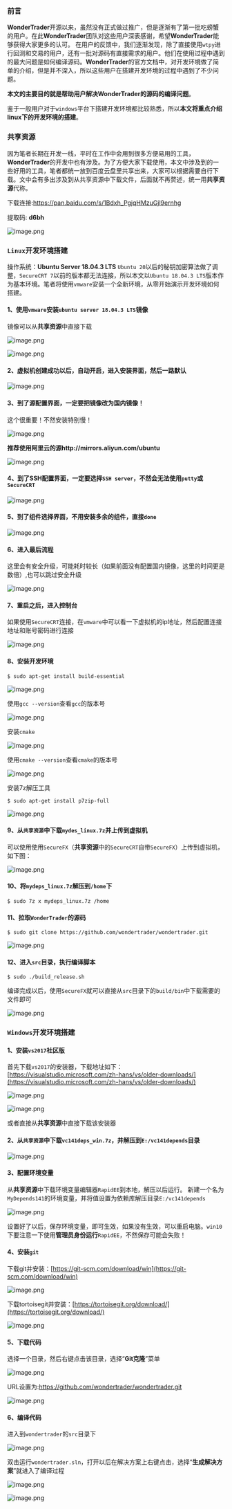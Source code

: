 ### 前言
**WonderTrader**开源以来，虽然没有正式做过推广，但是逐渐有了第一批吃螃蟹的用户。在此**WonderTrader**团队对这些用户深表感谢，希望**WonderTrader**能够获得大家更多的认可。
在用户的反馈中，我们逐渐发现，除了直接使用`wtpy`进行回测和交易的用户，还有一批对源码有直接需求的用户。他们在使用过程中遇到的最大问题是如何编译源码。**WonderTrader**的官方文档中，对开发环境做了简单的介绍，但是并不深入，所以这些用户在搭建开发环境的过程中遇到了不少问题。

**本文的主要目的就是帮助用户解决WonderTrader的源码的编译问题**。

鉴于一般用户对于`windows`平台下搭建开发环境都比较熟悉，所以**本文将重点介绍linux下的开发环境的搭建**。

### 共享资源
因为笔者长期在开发一线，平时在工作中会用到很多方便易用的工具，**WonderTrader**的开发中也有涉及。为了方便大家下载使用，本文中涉及到的一些好用的工具，笔者都统一放到百度云盘里共享出来，大家可以根据需要自行下载。文中会有多出涉及到从共享资源中下载文件，后面就不再赘述，统一用**共享资源**代称。

下载连接:<https://pan.baidu.com/s/1Bdxh_PgjqHMzuGjl9ernhg>

 提取码: **d6bh**

 ![image.png](./images/devenv/1.png)

### `Linux`开发环境搭建
操作系统：**Ubuntu Server 18.04.3 LTS**
`Ubuntu 20`以后的秘钥加密算法做了调整，`SecureCRT 7`以前的版本都无法连接，所以本文以`Ubuntu 18.04.3 LTS`版本作为基本环境。笔者将使用`vmware`安装一个全新环境，从零开始演示开发环境如何搭建。

#### 1、使用`vmware`安装`ubuntu server 18.04.3 LTS`镜像
镜像可以从**共享资源**中直接下载

![image.png](./images/devenv/2.png)

![image.png](./images/devenv/3.png)

#### 2、虚拟机创建成功以后，自动开启，进入安装界面，然后一路默认
![image.png](./images/devenv/4.png)

#### 3、到了源配置界面，一定要把镜像改为国内镜像！
这个很重要！不然安装特别慢！

![image.png](./images/devenv/5.png)

**推荐使用阿里云的源http://mirrors.aliyun.com/ubuntu**	

![image.png](./images/devenv/6.png)

#### 4、到了SSH配置界面，一定要选择`SSH server`，不然会无法使用`putty`或`SecureCRT`
![image.png](./images/devenv/7.png)

#### 5、到了组件选择界面，不用安装多余的组件，直接`done`
![image.png](./images/devenv/8.png)

#### 6、进入最后流程
这里会有安全升级，可能耗时较长（如果前面没有配置国内镜像，这里的时间更是数倍）,也可以跳过安全升级

![image.png](./images/devenv/9.png)

#### 7、重启之后，进入控制台
如果使用`SecureCRT`连接，在`vmware`中可以看一下虚拟机的ip地址，然后配置连接地址和账号密码进行连接

![image.png](./images/devenv/10.png)

#### 8、安装开发环境
```shell
$ sudo apt-get install build-essential
```
![image.png](./images/devenv/11.png) 

使用`gcc --version`查看`gcc`的版本号

![image.png](./images/devenv/12.png)

安装`cmake`

![image.png](./images/devenv/13.png)

使用`cmake --version`查看`cmake`的版本号

![image.png](./images/devenv/14.png)

安装7z解压工具
```shell
$ sudo apt-get install p7zip-full
```
![image.png](./images/devenv/15.png)

#### 9、从`共享资源`中下载`mydes_linux.7z`并上传到虚拟机
可以使用使用`SecureFX`（**共享资源**中的`SecureCRT`自带`SecureFX`）上传到虚拟机，如下图：

![image.png](./images/devenv/16.png)

#### 10、将`mydeps_linux.7z`解压到`/home`下
```shell
$ sudo 7z x mydeps_linux.7z /home
```

#### 11、拉取`WonderTrader`的源码
```shell
$ sudo git clone https://github.com/wondertrader/wondertrader.git
```
![image.png](./images/devenv/17.png)

#### 12、进入`src`目录，执行编译脚本
```shell
$ sudo ./build_release.sh
```
编译完成以后，使用`SecureFX`就可以直接从`src`目录下的`build/bin`中下载需要的文件即可

![image.png](./images/devenv/18.png)


### `Windows`开发环境搭建
#### 1、安装`vs2017`社区版
首先下载`vs2017`的安装器，下载地址如下：
[https://visualstudio.microsoft.com/zh-hans/vs/older-downloads/](https://visualstudio.microsoft.com/zh-hans/vs/older-downloads/)

![image.png](./images/devenv/19.png)

![image.png](./images/devenv/20.png)

或者直接从**共享资源**中直接下载该安装器

#### 2、从`共享资源`中下载`vc141deps_win.7z`，并解压到`E:/vc141depends`目录
![image.png](./images/devenv/21.png)

#### 3、配置环境变量

从**共享资源**中下载环境变量编辑器`RapidEE`到本地，解压以后运行。
新建一个名为`MyDepends141`的环境变量，并将值设置为依赖库解压目录`E:/vc141depends`

![image.png](./images/devenv/22.png)

设置好了以后，保存环境变量，即可生效，如果没有生效，可以重启电脑。`win10`下要注意一下使用**管理员身份运行**`RapidEE`，不然保存可能会失败！

#### 4、安装`git`

下载git并安装：[https://git-scm.com/download/win](https://git-scm.com/download/win)

![image.png](./images/devenv/23.png)

下载tortoisegit并安装：[https://tortoisegit.org/download/](https://tortoisegit.org/download/)

![image.png](./images/devenv/24.png)

#### 5、下载代码
选择一个目录，然后右键点击该目录，选择“**Git克隆**”菜单

![image.png](./images/devenv/25.png)

URL设置为:<https://github.com/wondertrader/wondertrader.git>

![image.png](./images/devenv/26.png)

#### 6、编译代码
进入到`wondertrader`的`src`目录下

![image.png](./images/devenv/27.png)

双击运行`wondertrader.sln`，打开以后在解决方案上右键点击，选择“**生成解决方案**”就进入了编译过程

![image.png](./images/devenv/28.png)

![image.png](./images/devenv/29.png)